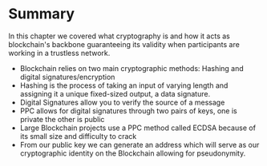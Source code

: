 # Summary
In this chapter we covered what cryptography is and how it acts as blockchain's backbone
guaranteeing its validity when participants are working in a trustless network. 
* Blockchain relies on two main cryptographic methods: Hashing and digital signatures/encryption
* Hashing is the process of taking an input of varying length and assigning it a unique fixed-sized output, a data signature.
* Digital Signatures allow you to verify the source of a message
* PPC allows for digital signatures through two pairs of keys, one is private the other is public
* Large Blockchain projects use a PPC method called ECDSA because of its small size and difficulty to crack
* From our public key we can generate an address which will serve as our cryptographic identity on the Blockchain allowing for pseudonymity.
